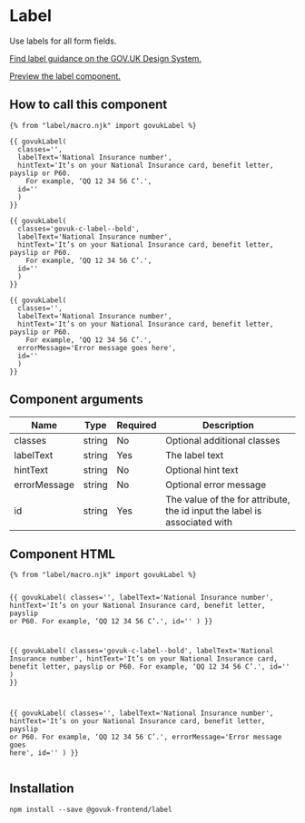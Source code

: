 


<h1 class="govuk-u-heading-36">
Label
</h1>

<p class="govuk-u-core-24">
  Use labels for all form fields.
</p>

<p class="govuk-u-copy-19">
  <a href="http://www.linktodesignsystem.com/label">Find label guidance on the GOV.UK Design System.</a>
</p>


<p class="govuk-u-copy-19">
<a href="http://govuk-frontend-review.herokuapp.com/components/label/preview">Preview the label component.
</a>
</p>

  <h2 class="govuk-u-heading-24">How to call this component</h2>

  <pre><code>{% from &quot;label/macro.njk&quot; import govukLabel %}

{{ govukLabel(
  classes=&#39;&#39;,
  labelText=&#39;National Insurance number&#39;,
  hintText=&#39;It’s on your National Insurance card, benefit letter, payslip or P60.
    For example, ‘QQ 12 34 56 C’.&#39;,
  id=&#39;&#39;
  )
}}

{{ govukLabel(
  classes=&#39;govuk-c-label--bold&#39;,
  labelText=&#39;National Insurance number&#39;,
  hintText=&#39;It’s on your National Insurance card, benefit letter, payslip or P60.
    For example, ‘QQ 12 34 56 C’.&#39;,
  id=&#39;&#39;
  )
}}

{{ govukLabel(
  classes=&#39;&#39;,
  labelText=&#39;National Insurance number&#39;,
  hintText=&#39;It’s on your National Insurance card, benefit letter, payslip or P60.
    For example, ‘QQ 12 34 56 C’.&#39;,
  errorMessage=&#39;Error message goes here&#39;,
  id=&#39;&#39;
  )
}}
</code></pre>

<h2 class="govuk-u-heading-24">Component arguments</h2>

<div>

<!-- TODO: Use the table macro here and pass it component argument data -->
| Name          | Type    | Required  | Description
|---            |---      |---        |---
| classes       | string  | No        | Optional additional classes
| labelText     | string  | Yes       | The label text
| hintText      | string  | No        | Optional hint text
| errorMessage  | string  | No        | Optional error message
| id            | string  | Yes       | The value of the for attribute, the id input the label is associated with

</div>

<h2 class="govuk-u-heading-24">Component HTML</h2>
<pre><code>{% from &quot;label/macro.njk&quot; import govukLabel %}

{{ govukLabel(
  classes=&#39;&#39;,
  labelText=&#39;National Insurance number&#39;,
  hintText=&#39;It’s on your National Insurance card, benefit letter, payslip or P60.
    For example, ‘QQ 12 34 56 C’.&#39;,
  id=&#39;&#39;
  )
}}

{{ govukLabel(
  classes=&#39;govuk-c-label--bold&#39;,
  labelText=&#39;National Insurance number&#39;,
  hintText=&#39;It’s on your National Insurance card, benefit letter, payslip or P60.
    For example, ‘QQ 12 34 56 C’.&#39;,
  id=&#39;&#39;
  )
}}

{{ govukLabel(
  classes=&#39;&#39;,
  labelText=&#39;National Insurance number&#39;,
  hintText=&#39;It’s on your National Insurance card, benefit letter, payslip or P60.
    For example, ‘QQ 12 34 56 C’.&#39;,
  errorMessage=&#39;Error message goes here&#39;,
  id=&#39;&#39;
  )
}}
</code></pre>

<h2 class="govuk-u-heading-24">Installation</h2>
<pre><code>npm install --save @govuk-frontend/label</code></pre>


